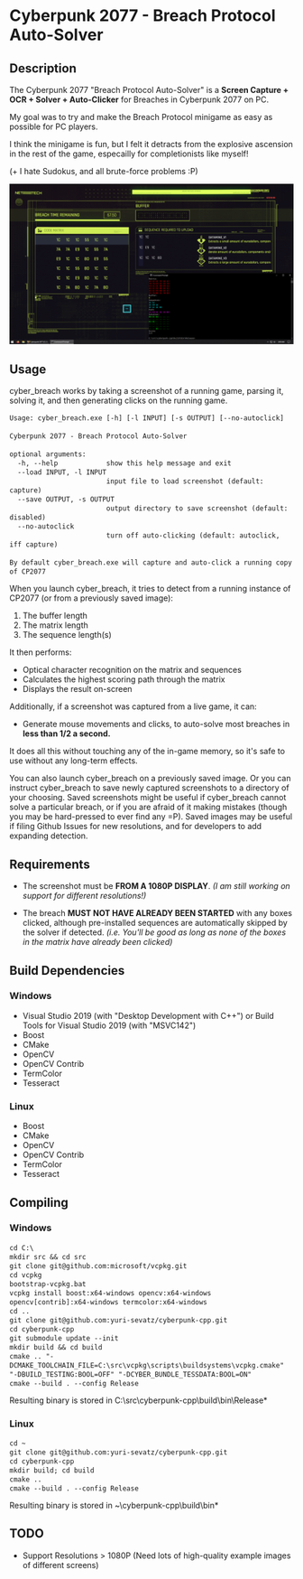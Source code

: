 # Cyberpunk 2077 - Breach Protocol Auto-Solver

## Description

The Cyberpunk 2077 "Breach Protocol Auto-Solver" is a **Screen Capture + OCR + Solver + Auto-Clicker** for Breaches in Cyberpunk 2077 on PC.

My goal was to try and make the Breach Protocol minigame as easy as possible for PC players.

I think the minigame is fun, but I felt it detracts from the explosive ascension in the rest of the game, especailly for completionists like myself!

(+ I hate Sudokus, and all brute-force problems :P)

![Screenshot](/SCREENSHOT.png?raw=true "Optional Title")

## Usage

cyber_breach works by taking a screenshot of a running game, parsing it, solving it, and then generating clicks on the running game.

```
Usage: cyber_breach.exe [-h] [-l INPUT] [-s OUTPUT] [--no-autoclick]

Cyberpunk 2077 - Breach Protocol Auto-Solver

optional arguments:
  -h, --help            show this help message and exit
  --load INPUT, -l INPUT
                        input file to load screenshot (default: capture)
  --save OUTPUT, -s OUTPUT
                        output directory to save screenshot (default: disabled)
  --no-autoclick
                        turn off auto-clicking (default: autoclick, iff capture)

By default cyber_breach.exe will capture and auto-click a running copy of CP2077
```

When you launch cyber_breach, it tries to detect from a running instance of CP2077 (or from a previously saved image):

1. The buffer length
2. The matrix length
3. The sequence length(s)

It then performs:

- Optical character recognition on the matrix and sequences
- Calculates the highest scoring path through the matrix
- Displays the result on-screen

Additionally, if a screenshot was captured from a live game, it can:

- Generate mouse movements and clicks, to auto-solve most breaches in **less than 1/2 a second.**

It does all this without touching any of the in-game memory, so it's safe to use without any long-term effects.

You can also launch cyber_breach on a previously saved image.  Or you can instruct cyber_breach to save newly captured screenshots to a directory of your choosing.  Saved screenshots might be useful if cyber_breach cannot solve a particular breach, or if you are afraid of it making mistakes (though you may be hard-pressed to ever find any =P).  Saved images may be useful if filing Github Issues for new resolutions, and for developers to add expanding detection.

## Requirements

- The screenshot must be **FROM A 1080P DISPLAY**.  *(I am still working on support for different resolutions!)*

- The breach **MUST NOT HAVE ALREADY BEEN STARTED** with any boxes clicked, although pre-installed sequences are automatically skipped by the solver if detected.  *(i.e. You'll be good as long as none of the boxes in the matrix have already been clicked)*

## Build Dependencies

### Windows

- Visual Studio 2019 (with "Desktop Development with C++") or Build Tools for Visual Studio 2019 (with "MSVC142")
- Boost
- CMake
- OpenCV
- OpenCV Contrib
- TermColor
- Tesseract

### Linux

- Boost
- CMake
- OpenCV
- OpenCV Contrib
- TermColor
- Tesseract

## Compiling

### Windows
```
cd C:\
mkdir src && cd src
git clone git@github.com:microsoft/vcpkg.git
cd vcpkg
bootstrap-vcpkg.bat
vcpkg install boost:x64-windows opencv:x64-windows opencv[contrib]:x64-windows termcolor:x64-windows
cd ..
git clone git@github.com:yuri-sevatz/cyberpunk-cpp.git
cd cyberpunk-cpp
git submodule update --init
mkdir build && cd build
cmake .. "-DCMAKE_TOOLCHAIN_FILE=C:\src\vcpkg\scripts\buildsystems\vcpkg.cmake" "-DBUILD_TESTING:BOOL=OFF" "-DCYBER_BUNDLE_TESSDATA:BOOL=ON"
cmake --build . --config Release
```

Resulting binary is stored in C:\src\cyberpunk-cpp\build\bin\Release\*

### Linux

```
cd ~
git clone git@github.com:yuri-sevatz/cyberpunk-cpp.git
cd cyberpunk-cpp
mkdir build; cd build
cmake ..
cmake --build . --config Release
```

Resulting binary is stored in ~\cyberpunk-cpp\build\bin\*

## TODO

- Support Resolutions > 1080P (Need lots of high-quality example images of different screens)

